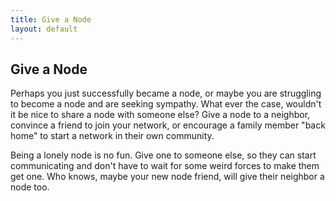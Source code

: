 ```yaml
---
title: Give a Node 
layout: default
---
```

## Give a Node

Perhaps you just successfully became a node, or maybe you are struggling to become a node and are seeking sympathy. What ever the case, wouldn't it be nice to share a node with someone else?  Give a node to a neighbor, convince a friend to join your network, or encourage a family member "back home" to start a network in their own community. 

Being a lonely node is no fun. Give one to someone else, so they can start communicating and don't have to wait for some weird forces to make them get one. Who knows, maybe your new node friend, will give their neighbor a node too.

